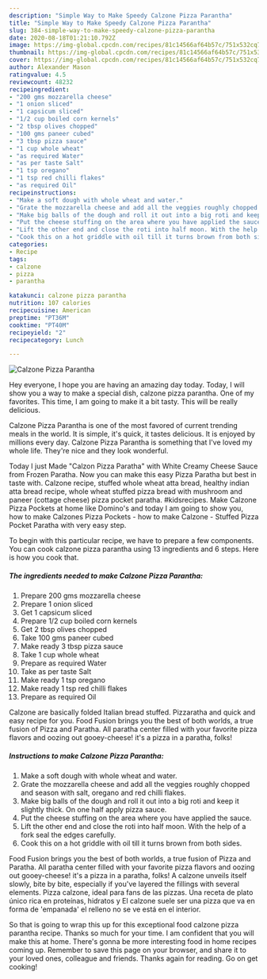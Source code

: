 ```yaml
---
description: "Simple Way to Make Speedy Calzone Pizza Parantha"
title: "Simple Way to Make Speedy Calzone Pizza Parantha"
slug: 384-simple-way-to-make-speedy-calzone-pizza-parantha
date: 2020-08-18T01:21:10.792Z
image: https://img-global.cpcdn.com/recipes/81c14566af64b57c/751x532cq70/calzone-pizza-parantha-recipe-main-photo.jpg
thumbnail: https://img-global.cpcdn.com/recipes/81c14566af64b57c/751x532cq70/calzone-pizza-parantha-recipe-main-photo.jpg
cover: https://img-global.cpcdn.com/recipes/81c14566af64b57c/751x532cq70/calzone-pizza-parantha-recipe-main-photo.jpg
author: Alexander Mason
ratingvalue: 4.5
reviewcount: 48232
recipeingredient:
- "200 gms mozzarella cheese"
- "1 onion sliced"
- "1 capsicum sliced"
- "1/2 cup boiled corn kernels"
- "2 tbsp olives chopped"
- "100 gms paneer cubed"
- "3 tbsp pizza sauce"
- "1 cup whole wheat"
- "as required Water"
- "as per taste Salt"
- "1 tsp oregano"
- "1 tsp red chilli flakes"
- "as required Oil"
recipeinstructions:
- "Make a soft dough with whole wheat and water."
- "Grate the mozzarella cheese and add all the veggies roughly chopped and season with salt, oregano and red chilli flakes."
- "Make big balls of the dough and roll it out into a big roti and keep it slightly thick. On one half apply pizza sauce."
- "Put the cheese stuffing on the area where you have applied the sauce."
- "Lift the other end and close the roti into half moon. With the help of a fork seal the edges carefully."
- "Cook this on a hot griddle with oil till it turns brown from both sides."
categories:
- Recipe
tags:
- calzone
- pizza
- parantha

katakunci: calzone pizza parantha 
nutrition: 107 calories
recipecuisine: American
preptime: "PT36M"
cooktime: "PT40M"
recipeyield: "2"
recipecategory: Lunch

---
```



![Calzone Pizza Parantha](https://img-global.cpcdn.com/recipes/81c14566af64b57c/751x532cq70/calzone-pizza-parantha-recipe-main-photo.jpg)

Hey everyone, I hope you are having an amazing day today. Today, I will show you a way to make a special dish, calzone pizza parantha. One of my favorites. This time, I am going to make it a bit tasty. This will be really delicious.

Calzone Pizza Parantha is one of the most favored of current trending meals in the world. It is simple, it's quick, it tastes delicious. It is enjoyed by millions every day. Calzone Pizza Parantha is something that I've loved my whole life. They're nice and they look wonderful.

Today I just Made &#34;Calzon Pizza Paratha&#34; with White Creamy Cheese Sauce from Frozen Paratha. Now you can make this easy Pizza Paratha but best in taste with. Calzone recipe, stuffed whole wheat atta bread, healthy indian atta bread recipe, whole wheat stuffed pizza bread with mushroom and paneer (cottage cheese) pizza pocket paratha. #kidsrecipes. Make Calzone Pizza Pockets at home like Domino&#39;s and today I am going to show you, how to make Calzones Pizza Pockets - how to make Calzone - Stuffed Pizza Pocket Paratha with very easy step.


To begin with this particular recipe, we have to prepare a few components. You can cook calzone pizza parantha using 13 ingredients and 6 steps. Here is how you cook that.

<!--inarticleads1-->

##### The ingredients needed to make Calzone Pizza Parantha:

1. Prepare 200 gms mozzarella cheese
1. Prepare 1 onion sliced
1. Get 1 capsicum sliced
1. Prepare 1/2 cup boiled corn kernels
1. Get 2 tbsp olives chopped
1. Take 100 gms paneer cubed
1. Make ready 3 tbsp pizza sauce
1. Take 1 cup whole wheat
1. Prepare as required Water
1. Take as per taste Salt
1. Make ready 1 tsp oregano
1. Make ready 1 tsp red chilli flakes
1. Prepare as required Oil


Calzone are basically folded Italian bread stuffed. Pizzaratha and quick and easy recipe for you. Food Fusion brings you the best of both worlds, a true fusion of Pizza and Paratha. All paratha center filled with your favorite pizza flavors and oozing out gooey-cheese! it&#39;s a pizza in a paratha, folks! 

<!--inarticleads2-->

##### Instructions to make Calzone Pizza Parantha:

1. Make a soft dough with whole wheat and water.
1. Grate the mozzarella cheese and add all the veggies roughly chopped and season with salt, oregano and red chilli flakes.
1. Make big balls of the dough and roll it out into a big roti and keep it slightly thick. On one half apply pizza sauce.
1. Put the cheese stuffing on the area where you have applied the sauce.
1. Lift the other end and close the roti into half moon. With the help of a fork seal the edges carefully.
1. Cook this on a hot griddle with oil till it turns brown from both sides.


Food Fusion brings you the best of both worlds, a true fusion of Pizza and Paratha. All paratha center filled with your favorite pizza flavors and oozing out gooey-cheese! it&#39;s a pizza in a paratha, folks! A calzone unveils itself slowly, bite by bite, especially if you&#39;ve layered the fillings with several elements. Pizza calzone, ideal para fans de las pizzas. Una receta de plato único rica en proteínas, hidratos y El calzone suele ser una pizza que va en forma de &#39;empanada&#39; el relleno no se ve está en el interior. 

So that is going to wrap this up for this exceptional food calzone pizza parantha recipe. Thanks so much for your time. I am confident that you will make this at home. There's gonna be more interesting food in home recipes coming up. Remember to save this page on your browser, and share it to your loved ones, colleague and friends. Thanks again for reading. Go on get cooking!
